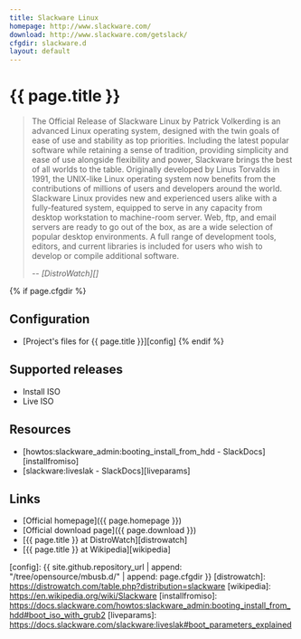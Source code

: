```yaml
---
title: Slackware Linux
homepage: http://www.slackware.com/
download: http://www.slackware.com/getslack/
cfgdir: slackware.d
layout: default
---
```


# {{ page.title }}

> The Official Release of Slackware Linux by Patrick Volkerding is an advanced
> Linux operating system, designed with the twin goals of ease of use and
> stability as top priorities. Including the latest popular software while
> retaining a sense of tradition, providing simplicity and ease of use alongside
> flexibility and power, Slackware brings the best of all worlds to the table.
> Originally developed by Linus Torvalds in 1991, the UNIX-like Linux operating
> system now benefits from the contributions of millions of users and developers
> around the world. Slackware Linux provides new and experienced users alike
> with a fully-featured system, equipped to serve in any capacity from desktop
> workstation to machine-room server. Web, ftp, and email servers are ready to
> go out of the box, as are a wide selection of popular desktop environments. A
> full range of development tools, editors, and current libraries is included
> for users who wish to develop or compile additional software.
>
> -- <cite markdown="1">[DistroWatch][]</cite>


{% if page.cfgdir %}
## Configuration

- [Project's files for {{ page.title }}][config]
{% endif %}


## Supported releases

- Install ISO
- Live ISO


## Resources

- [howtos:slackware_admin:booting_install_from_hdd - SlackDocs][installfromiso]
- [slackware:liveslak - SlackDocs][liveparams]


## Links

- [Official homepage]({{ page.homepage }})
- [Official download page]({{ page.download }})
- [{{ page.title }} at DistroWatch][distrowatch]
- [{{ page.title }} at Wikipedia][wikipedia]


[config]: {{ site.github.repository_url | append: "/tree/opensource/mbusb.d/" | append: page.cfgdir }}
[distrowatch]: https://distrowatch.com/table.php?distribution=slackware
[wikipedia]: https://en.wikipedia.org/wiki/Slackware
[installfromiso]: https://docs.slackware.com/howtos:slackware_admin:booting_install_from_hdd#boot_iso_with_grub2
[liveparams]: https://docs.slackware.com/slackware:liveslak#boot_parameters_explained
